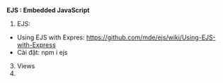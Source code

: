 <strong>EJS : Embedded JavaScript</strong>

1. EJS:
  - Using EJS with Expres: https://github.com/mde/ejs/wiki/Using-EJS-with-Express
  - Cài đặt: npm i ejs
3. Views
4. 

